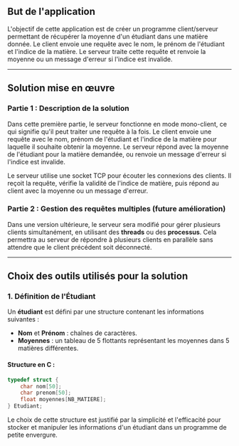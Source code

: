 ## But de l'application
L'objectif de cette application est de créer un programme client/serveur permettant de récupérer la moyenne d'un étudiant dans une matière donnée. Le client envoie une requête avec le nom, le prénom de l'étudiant et l'indice de la matière. Le serveur traite cette requête et renvoie la moyenne ou un message d'erreur si l'indice est invalide.

---

## Solution mise en œuvre

### Partie 1 : Description de la solution
Dans cette première partie, le serveur fonctionne en mode mono-client, ce qui signifie qu'il peut traiter une requête à la fois. Le client envoie une requête avec le nom, prénom de l'étudiant et l'indice de la matière pour laquelle il souhaite obtenir la moyenne. Le serveur répond avec la moyenne de l'étudiant pour la matière demandée, ou renvoie un message d'erreur si l'indice est invalide.

Le serveur utilise une socket TCP pour écouter les connexions des clients. Il reçoit la requête, vérifie la validité de l'indice de matière, puis répond au client avec la moyenne ou un message d'erreur.

### Partie 2 : Gestion des requêtes multiples (future amélioration)
Dans une version ultérieure, le serveur sera modifié pour gérer plusieurs clients simultanément, en utilisant des **threads** ou des **processus**. Cela permettra au serveur de répondre à plusieurs clients en parallèle sans attendre que le client précédent soit déconnecté.

---

## Choix des outils utilisés pour la solution

### 1. Définition de l'Étudiant
Un **étudiant** est défini par une structure contenant les informations suivantes :
- **Nom** et **Prénom** : chaînes de caractères.
- **Moyennes** : un tableau de 5 flottants représentant les moyennes dans 5 matières différentes.

#### Structure en C :
```c
typedef struct {
    char nom[50];
    char prenom[50];
    float moyennes[NB_MATIERE];
} Etudiant;
```
Le choix de cette structure est justifié par la simplicité et l'efficacité pour stocker et manipuler les informations d'un étudiant dans un programme de petite envergure.


